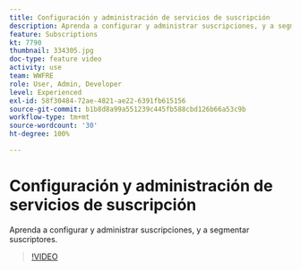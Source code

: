 ```yaml
---
title: Configuración y administración de servicios de suscripción
description: Aprenda a configurar y administrar suscripciones, y a segmentar suscriptores.
feature: Subscriptions
kt: 7790
thumbnail: 334305.jpg
doc-type: feature video
activity: use
team: WWFRE
role: User, Admin, Developer
level: Experienced
exl-id: 58f30484-72ae-4821-ae22-6391fb615156
source-git-commit: b1b8d8a99a551239c445fb588cbd126b66a53c9b
workflow-type: tm+mt
source-wordcount: '30'
ht-degree: 100%

---
```


# Configuración y administración de servicios de suscripción

Aprenda a configurar y administrar suscripciones, y a segmentar suscriptores.

>[!VIDEO](https://video.tv.adobe.com/v/334305?quality=12&learn=on)

